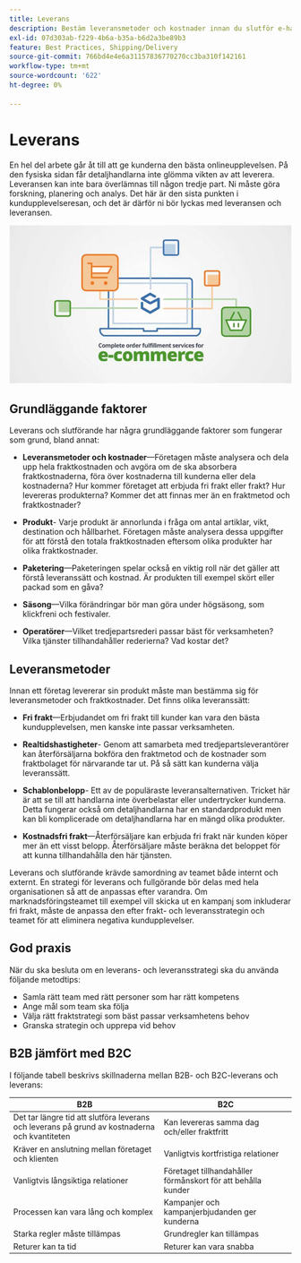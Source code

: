 ```yaml
---
title: Leverans
description: Bestäm leveransmetoder och kostnader innan du slutför e-handelsprojektet.
exl-id: 07d303ab-f229-4b6a-b35a-b6d2a3be89b3
feature: Best Practices, Shipping/Delivery
source-git-commit: 766bd4e4e6a31157836770270cc3ba310f142161
workflow-type: tm+mt
source-wordcount: '622'
ht-degree: 0%

---
```


# Leverans

En hel del arbete går åt till att ge kunderna den bästa onlineupplevelsen. På den fysiska sidan får detaljhandlarna inte glömma vikten av att leverera. Leveransen kan inte bara överlämnas till någon tredje part. Ni måste göra forskning, planering och analys. Det här är den sista punkten i kundupplevelseresan, och det är därför ni bör lyckas med leveransen och leveransen.

![Leverans- och leveransdiagram](../../assets/playbooks/shipping-fulfillment.png)

## Grundläggande faktorer

Leverans och slutförande har några grundläggande faktorer som fungerar som grund, bland annat:

- **Leveransmetoder och kostnader**—Företagen måste analysera och dela upp hela fraktkostnaden och avgöra om de ska absorbera fraktkostnaderna, föra över kostnaderna till kunderna eller dela kostnaderna? Hur kommer företaget att erbjuda fri frakt eller frakt? Hur levereras produkterna? Kommer det att finnas mer än en fraktmetod och fraktkostnader?

- **Produkt**- Varje produkt är annorlunda i fråga om antal artiklar, vikt, destination och hållbarhet. Företagen måste analysera dessa uppgifter för att förstå den totala fraktkostnaden eftersom olika produkter har olika fraktkostnader.

- **Paketering**—Paketeringen spelar också en viktig roll när det gäller att förstå leveranssätt och kostnad. Är produkten till exempel skört eller packad som en gåva?

- **Säsong**—Vilka förändringar bör man göra under högsäsong, som klickfreni och festivaler.

- **Operatörer**—Vilket tredjepartsrederi passar bäst för verksamheten? Vilka tjänster tillhandahåller rederierna? Vad kostar det?

## Leveransmetoder

Innan ett företag levererar sin produkt måste man bestämma sig för leveransmetoder och fraktkostnader. Det finns olika leveranssätt:

- **Fri frakt**—Erbjudandet om fri frakt till kunder kan vara den bästa kundupplevelsen, men kanske inte passar verksamheten.

- **Realtidshastigheter**- Genom att samarbeta med tredjepartsleverantörer kan återförsäljarna bokföra den fraktmetod och de kostnader som fraktbolaget för närvarande tar ut. På så sätt kan kunderna välja leveranssätt.

- **Schablonbelopp**- Ett av de populäraste leveransalternativen. Tricket här är att se till att handlarna inte överbelastar eller undertrycker kunderna. Detta fungerar också om detaljhandlarna har en standardprodukt men kan bli komplicerade om detaljhandlarna har en mängd olika produkter.

- **Kostnadsfri frakt**—Återförsäljare kan erbjuda fri frakt när kunden köper mer än ett visst belopp. Återförsäljare måste beräkna det beloppet för att kunna tillhandahålla den här tjänsten.

Leverans och slutförande krävde samordning av teamet både internt och externt. En strategi för leverans och fullgörande bör delas med hela organisationen så att de anpassas efter varandra. Om marknadsföringsteamet till exempel vill skicka ut en kampanj som inkluderar fri frakt, måste de anpassa den efter frakt- och leveransstrategin och teamet för att eliminera negativa kundupplevelser.

## God praxis

När du ska besluta om en leverans- och leveransstrategi ska du använda följande metodtips:

- Samla rätt team med rätt personer som har rätt kompetens
- Ange mål som team ska följa
- Välja rätt fraktstrategi som bäst passar verksamhetens behov
- Granska strategin och upprepa vid behov

## B2B jämfört med B2C

I följande tabell beskrivs skillnaderna mellan B2B- och B2C-leverans och leverans:

| B2B | B2C |
|----------------------------------------------------------------------------------------------|------------------------------------------------------|
| Det tar längre tid att slutföra leverans och leverans på grund av kostnaderna och kvantiteten | Kan levereras samma dag och/eller fraktfritt |
| Kräver en anslutning mellan företaget och klienten | Vanligtvis kortfristiga relationer |
| Vanligtvis långsiktiga relationer | Företaget tillhandahåller förmånskort för att behålla kunder |
| Processen kan vara lång och komplex | Kampanjer och kampanjerbjudanden ger kunderna |
| Starka regler måste tillämpas | Grundregler kan tillämpas |
| Returer kan ta tid | Returer kan vara snabba |

